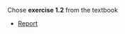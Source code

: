 Chose **exercise 1.2** from the textbook

- [Report](https://www.zybuluo.com/zhousiyuan12138/note/881127)
